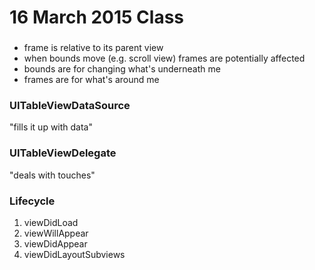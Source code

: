 # 16 March 2015 Class

###
* frame is relative to its parent view
* when bounds move (e.g. scroll view) frames are potentially affected
* bounds are for changing what's underneath me
* frames are for what's around me



### UITableViewDataSource
"fills it up with data"


### UITableViewDelegate
"deals with touches"


### Lifecycle
1. viewDidLoad
2. viewWillAppear
2. viewDidAppear
2. viewDidLayoutSubviews
